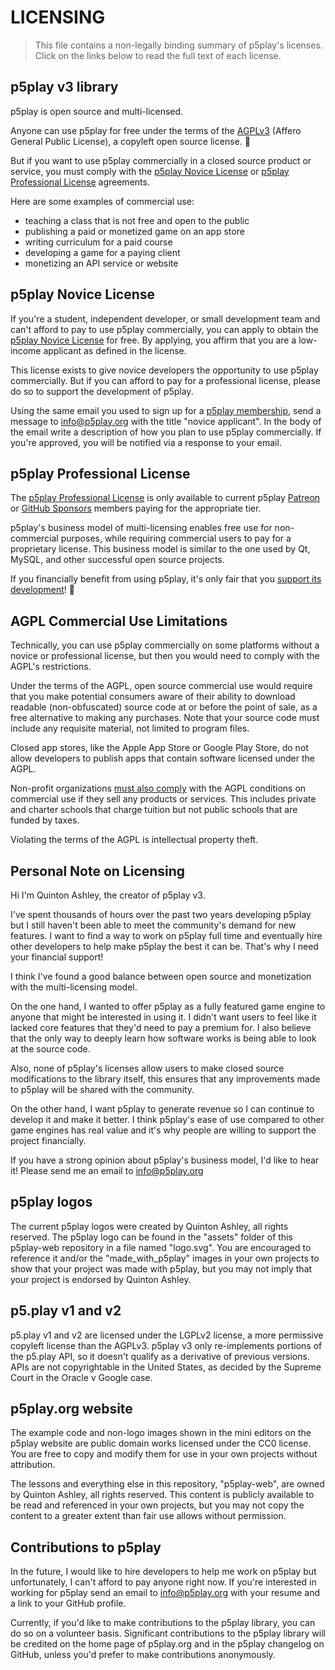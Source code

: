 # LICENSING

> This file contains a non-legally binding summary of p5play's licenses. Click on the links below to read the full text of each license.

## p5play v3 library

p5play is open source and multi-licensed.

Anyone can use p5play for free under the terms of the [AGPLv3][] (Affero General Public License), a copyleft open source license. 🎉

But if you want to use p5play commercially in a closed source product or service, you must comply with the [p5play Novice License][] or [p5play Professional License][] agreements.

Here are some examples of commercial use:

- teaching a class that is not free and open to the public
- publishing a paid or monetized game on an app store
- writing curriculum for a paid course
- developing a game for a paying client
- monetizing an API service or website

## p5play Novice License

If you're a student, independent developer, or small development team and can't afford to pay to use p5play commercially, you can apply to obtain the [p5play Novice License][] for free. By applying, you affirm that you are a low-income applicant as defined in the license.

This license exists to give novice developers the opportunity to use p5play commercially. But if you can afford to pay for a professional license, please do so to support the development of p5play.

Using the same email you used to sign up for a [p5play membership][], send a message to info@p5play.org with the title "novice applicant". In the body of the email write a description of how you plan to use p5play commercially. If you're approved, you will be notified via a response to your email.

## p5play Professional License

The [p5play Professional License][] is only available to current p5play [Patreon][] or [GitHub Sponsors][] members paying for the appropriate tier.

p5play's business model of multi-licensing enables free use for non-commercial purposes, while requiring commercial users to pay for a proprietary license. This business model is similar to the one used by Qt, MySQL, and other successful open source projects.

If you financially benefit from using p5play, it's only fair that you [support its development][]! 🤝

## AGPL Commercial Use Limitations

Technically, you can use p5play commercially on some platforms without a novice or professional license, but then you would need to comply with the AGPL's restrictions.

Under the terms of the AGPL, open source commercial use would require that you make potential consumers aware of their ability to download readable (non-obfuscated) source code at or before the point of sale, as a free alternative to making any purchases. Note that your source code must include any requisite material, not limited to program files.

Closed app stores, like the Apple App Store or Google Play Store, do not allow developers to publish apps that contain software licensed under the AGPL.

Non-profit organizations [must also comply][] with the AGPL conditions on commercial use if they sell any products or services. This includes private and charter schools that charge tuition but not public schools that are funded by taxes.

Violating the terms of the AGPL is intellectual property theft.

## Personal Note on Licensing

Hi I'm Quinton Ashley, the creator of p5play v3.

I've spent thousands of hours over the past two years developing p5play but I still haven't been able to meet the community's demand for new features. I want to find a way to work on p5play full time and eventually hire other developers to help make p5play the best it can be. That's why I need your financial support!

I think I've found a good balance between open source and monetization with the multi-licensing model.

On the one hand, I wanted to offer p5play as a fully featured game engine to anyone that might be interested in using it. I didn't want users to feel like it lacked core features that they'd need to pay a premium for. I also believe that the only way to deeply learn how software works is being able to look at the source code.

Also, none of p5play's licenses allow users to make closed source modifications to the library itself, this ensures that any improvements made to p5play will be shared with the community.

On the other hand, I want p5play to generate revenue so I can continue to develop it and make it better. I think p5play's ease of use compared to other game engines has real value and it's why people are willing to support the project financially.

If you have a strong opinion about p5play's business model, I'd like to hear it! Please send me an email to info@p5play.org

## p5play logos

The current p5play logos were created by Quinton Ashley, all rights reserved. The p5play logo can be found in the "assets" folder of this p5play-web repository in a file named "logo.svg". You are encouraged to reference it and/or the "made_with_p5play" images in your own projects to show that your project was made with p5play, but you may not imply that your project is endorsed by Quinton Ashley.

## p5.play v1 and v2

p5.play v1 and v2 are licensed under the LGPLv2 license, a more permissive copyleft license than the AGPLv3. p5play v3 only re-implements portions of the p5.play API, so it doesn't qualify as a derivative of previous versions. APIs are not copyrightable in the United States, as decided by the Supreme Court in the Oracle v Google case.

## p5play.org website

The example code and non-logo images shown in the mini editors on the p5play website are public domain works licensed under the CC0 license. You are free to copy and modify them for use in your own projects without attribution.

The lessons and everything else in this repository, "p5play-web", are owned by Quinton Ashley, all rights reserved. This content is publicly available to be read and referenced in your own projects, but you may not copy the content to a greater extent than fair use allows without permission.

## Contributions to p5play

In the future, I would like to hire developers to help me work on p5play but unfortunately, I can't afford to pay anyone right now. If you're interested in working for p5play send an email to info@p5play.org with your resume and a link to your GitHub profile.

Currently, if you'd like to make contributions to the p5play library, you can do so on a volunteer basis. Significant contributions to the p5play library will be credited on the home page of p5play.org and in the p5play changelog on GitHub, unless you'd prefer to make contributions anonymously.

[AGPLv3]: https://github.com/quinton-ashley/p5play/blob/main/LICENSE.md
[p5play membership]: https://p5play.org/pro/
[p5play Professional License]: https://github.com/quinton-ashley/p5play-web/blob/main/pro/LICENSE.md
[p5play Novice License]: https://github.com/quinton-ashley/p5play-novice/blob/main/LICENSE.md
[Patreon]: https://www.patreon.com/p5play
[GitHub Sponsors]: https://github.com/sponsors/quinton-ashley
[support its development]: https://www.patreon.com/p5play
[must also comply]: https://www.beavandenberk.com/ip/copyright-tm/nonprofits-and-the-fair-use-defense/
